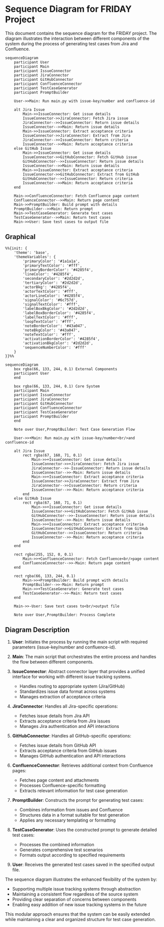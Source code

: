 # Sequence Diagram for FRIDAY Project

This document contains the sequence diagram for the FRIDAY project. The diagram illustrates the interaction between different components of the system during the process of generating test cases from Jira and Confluence.

```mermaid
sequenceDiagram
    participant User
    participant Main
    participant IssueConnector
    participant JiraConnector
    participant GitHubConnector
    participant ConfluenceConnector
    participant TestCaseGenerator
    participant PromptBuilder

    User->>Main: Run main.py with issue-key/number and confluence-id
    
    alt Jira Issue
        Main->>IssueConnector: Get issue details
        IssueConnector->>JiraConnector: Fetch Jira issue
        JiraConnector-->>IssueConnector: Return issue details
        IssueConnector-->>Main: Return issue details
        Main->>IssueConnector: Extract acceptance criteria
        IssueConnector->>JiraConnector: Extract from Jira
        JiraConnector-->>IssueConnector: Return criteria
        IssueConnector-->>Main: Return acceptance criteria
    else GitHub Issue
        Main->>IssueConnector: Get issue details
        IssueConnector->>GitHubConnector: Fetch GitHub issue
        GitHubConnector-->>IssueConnector: Return issue details
        IssueConnector-->>Main: Return issue details
        Main->>IssueConnector: Extract acceptance criteria
        IssueConnector->>GitHubConnector: Extract from GitHub
        GitHubConnector-->>IssueConnector: Return criteria
        IssueConnector-->>Main: Return acceptance criteria
    end

    Main->>ConfluenceConnector: Fetch Confluence page content
    ConfluenceConnector-->>Main: Return page content
    Main->>PromptBuilder: Build prompt with details
    PromptBuilder-->>Main: Return prompt
    Main->>TestCaseGenerator: Generate test cases
    TestCaseGenerator-->>Main: Return test cases
    Main->>User: Save test cases to output file
```

## Graphical
```mermaid
%%{init: {
    'theme': 'base',
    'themeVariables': {
        'primaryColor': '#1a1a1a',
        'primaryTextColor': '#fff',
        'primaryBorderColor': '#4285f4',
        'lineColor': '#4285f4',
        'secondaryColor': '#2d2d2d',
        'tertiaryColor': '#2d2d2d',
        'actorBkg': '#4285f4',
        'actorTextColor': '#fff',
        'actorLineColor': '#4285f4',
        'signalColor': '#6c757d',
        'signalTextColor': '#fff',
        'labelBoxBkgColor': '#2d2d2d',
        'labelBoxBorderColor': '#4285f4',
        'labelTextColor': '#fff',
        'loopTextColor': '#fff',
        'noteBorderColor': '#43a047',
        'noteBkgColor': '#43a047',
        'noteTextColor': '#fff',
        'activationBorderColor': '#4285f4',
        'activationBkgColor': '#2d2d2d',
        'sequenceNumberColor': '#fff'
    }
}}%%

sequenceDiagram
    box rgba(66, 133, 244, 0.1) External Components
    participant User
    end
    
    box rgba(66, 133, 244, 0.1) Core System
    participant Main
    participant IssueConnector
    participant JiraConnector
    participant GitHubConnector
    participant ConfluenceConnector
    participant TestCaseGenerator
    participant PromptBuilder
    end

    Note over User,PromptBuilder: Test Case Generation Flow

    User->>+Main: Run main.py with issue-key/number<br/>and confluence-id
    
    alt Jira Issue
        rect rgba(67, 160, 71, 0.1)
            Main->>+IssueConnector: Get issue details
            IssueConnector->>+JiraConnector: Fetch Jira issue
            JiraConnector-->>-IssueConnector: Return issue details
            IssueConnector-->>-Main: Return issue details
            Main->>+IssueConnector: Extract acceptance criteria
            IssueConnector->>JiraConnector: Extract from Jira
            JiraConnector-->>IssueConnector: Return criteria
            IssueConnector-->>-Main: Return acceptance criteria
        end
    else GitHub Issue
        rect rgba(67, 160, 71, 0.1)
            Main->>+IssueConnector: Get issue details
            IssueConnector->>+GitHubConnector: Fetch GitHub issue
            GitHubConnector-->>-IssueConnector: Return issue details
            IssueConnector-->>-Main: Return issue details
            Main->>+IssueConnector: Extract acceptance criteria
            IssueConnector->>GitHubConnector: Extract from GitHub
            GitHubConnector-->>IssueConnector: Return criteria
            IssueConnector-->>-Main: Return acceptance criteria
        end
    end
    
    rect rgba(255, 152, 0, 0.1)
        Main->>+ConfluenceConnector: Fetch Confluence<br/>page content
        ConfluenceConnector-->>-Main: Return page content
    end
    
    rect rgba(66, 133, 244, 0.1)
        Main->>+PromptBuilder: Build prompt with details
        PromptBuilder-->>-Main: Return prompt
        Main->>+TestCaseGenerator: Generate test cases
        TestCaseGenerator-->>-Main: Return test cases
    end
    
    Main->>-User: Save test cases to<br/>output file

    Note over User,PromptBuilder: Process Complete
```

## Diagram Description

1. **User**: Initiates the process by running the main script with required parameters (issue-key/number and confluence-id).

2. **Main**: The main script that orchestrates the entire process and handles the flow between different components.

3. **IssueConnector**: Abstract connector layer that provides a unified interface for working with different issue tracking systems.
   - Handles routing to appropriate system (Jira/GitHub)
   - Standardizes issue data format across systems
   - Manages extraction of acceptance criteria

4. **JiraConnector**: Handles all Jira-specific operations:
   - Fetches issue details from Jira API
   - Extracts acceptance criteria from Jira issues
   - Manages Jira authentication and API interactions

5. **GitHubConnector**: Handles all GitHub-specific operations:
   - Fetches issue details from GitHub API
   - Extracts acceptance criteria from GitHub issues
   - Manages GitHub authentication and API interactions

6. **ConfluenceConnector**: Retrieves additional context from Confluence pages:
   - Fetches page content and attachments
   - Processes Confluence-specific formatting
   - Extracts relevant information for test case generation

7. **PromptBuilder**: Constructs the prompt for generating test cases:
   - Combines information from issues and Confluence
   - Structures data in a format suitable for test generation
   - Applies any necessary templating or formatting

8. **TestCaseGenerator**: Uses the constructed prompt to generate detailed test cases:
   - Processes the combined information
   - Generates comprehensive test scenarios
   - Formats output according to specified requirements

9. **User**: Receives the generated test cases saved in the specified output file.

The sequence diagram illustrates the enhanced flexibility of the system by:
- Supporting multiple issue tracking systems through abstraction
- Maintaining a consistent flow regardless of the source system
- Providing clear separation of concerns between components
- Enabling easy addition of new issue tracking systems in the future

This modular approach ensures that the system can be easily extended while maintaining a clear and organized structure for test case generation.

